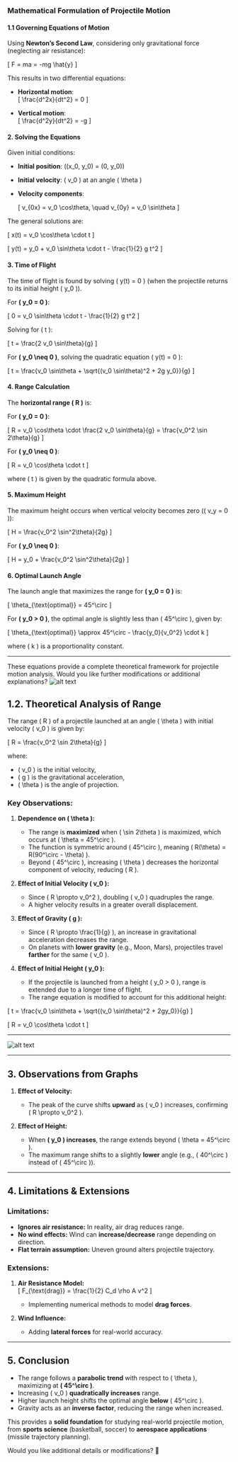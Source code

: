 ### **Mathematical Formulation of Projectile Motion**

#### **1.1 Governing Equations of Motion**  
Using **Newton’s Second Law**, considering only gravitational force (neglecting air resistance):

\[
F = ma = -mg \hat{y}
\]

This results in two differential equations:

- **Horizontal motion**:  
  \[
  \frac{d^2x}{dt^2} = 0
  \]

- **Vertical motion**:  
  \[
  \frac{d^2y}{dt^2} = -g
  \]

#### **2. Solving the Equations**  
Given initial conditions:  

- **Initial position**: \((x_0, y_0) = (0, y_0)\)  
- **Initial velocity**: \( v_0 \) at an angle \( \theta \)  
- **Velocity components**:  

  \[
  v_{0x} = v_0 \cos\theta, \quad v_{0y} = v_0 \sin\theta
  \]

The general solutions are:

\[
x(t) = v_0 \cos\theta \cdot t
\]

\[
y(t) = y_0 + v_0 \sin\theta \cdot t - \frac{1}{2} g t^2
\]

#### **3. Time of Flight**  
The time of flight is found by solving \( y(t) = 0 \) (when the projectile returns to its initial height \( y_0 \)).

For **\( y_0 = 0 \)**:

\[
0 = v_0 \sin\theta \cdot t - \frac{1}{2} g t^2
\]

Solving for \( t \):

\[
t = \frac{2 v_0 \sin\theta}{g}
\]

For **\( y_0 \neq 0 \)**, solving the quadratic equation \( y(t) = 0 \):

\[
t = \frac{v_0 \sin\theta + \sqrt{(v_0 \sin\theta)^2 + 2g y_0}}{g}
\]

#### **4. Range Calculation**  
The **horizontal range \( R \)** is:

For **\( y_0 = 0 \)**:

\[
R = v_0 \cos\theta \cdot \frac{2 v_0 \sin\theta}{g} = \frac{v_0^2 \sin 2\theta}{g}
\]

For **\( y_0 \neq 0 \)**:

\[
R = v_0 \cos\theta \cdot t
\]

where \( t \) is given by the quadratic formula above.

#### **5. Maximum Height**  
The maximum height occurs when vertical velocity becomes zero (\( v_y = 0 \)):

\[
H = \frac{v_0^2 \sin^2\theta}{2g}
\]

For **\( y_0 \neq 0 \)**:

\[
H = y_0 + \frac{v_0^2 \sin^2\theta}{2g}
\]

#### **6. Optimal Launch Angle**  
The launch angle that maximizes the range for **\( y_0 = 0 \)** is:

\[
\theta_{\text{optimal}} = 45^\circ
\]

For **\( y_0 > 0 \)**, the optimal angle is slightly less than \( 45^\circ \), given by:

\[
\theta_{\text{optimal}} \approx 45^\circ - \frac{y_0}{v_0^2} \cdot k
\]

where \( k \) is a proportionality constant.

---

These equations provide a complete theoretical framework for projectile motion analysis. Would you like further modifications or additional explanations?
![alt text](image.png)


## **1.2. Theoretical Analysis of Range**  
The range \( R \) of a projectile launched at an angle \( \theta \) with initial velocity \( v_0 \) is given by:

\[
R = \frac{v_0^2 \sin 2\theta}{g}
\]

where:  
- \( v_0 \) is the initial velocity,  
- \( g \) is the gravitational acceleration,  
- \( \theta \) is the angle of projection.  

### **Key Observations:**  
1. **Dependence on \( \theta \):**  
   - The range is **maximized** when \( \sin 2\theta \) is maximized, which occurs at \( \theta = 45^\circ \).  
   - The function is symmetric around \( 45^\circ \), meaning \( R(\theta) = R(90^\circ - \theta) \).  
   - Beyond \( 45^\circ \), increasing \( \theta \) decreases the horizontal component of velocity, reducing \( R \).  

2. **Effect of Initial Velocity \( v_0 \):**  
   - Since \( R \propto v_0^2 \), doubling \( v_0 \) quadruples the range.  
   - A higher velocity results in a greater overall displacement.  

3. **Effect of Gravity \( g \):**  
   - Since \( R \propto \frac{1}{g} \), an increase in gravitational acceleration decreases the range.  
   - On planets with **lower gravity** (e.g., Moon, Mars), projectiles travel **farther** for the same \( v_0 \).  

4. **Effect of Initial Height \( y_0 \):**  
   - If the projectile is launched from a height \( y_0 > 0 \), range is extended due to a longer time of flight.  
   - The range equation is modified to account for this additional height:  

\[
t = \frac{v_0 \sin\theta + \sqrt{(v_0 \sin\theta)^2 + 2gy_0}}{g}
\]

\[
R = v_0 \cos\theta \cdot t
\]

---
![alt text](image-1.png)

---

## **3. Observations from Graphs**  
1. **Effect of Velocity:**  
   - The peak of the curve shifts **upward** as \( v_0 \) increases, confirming \( R \propto v_0^2 \).  

2. **Effect of Height:**  
   - When **\( y_0 \) increases**, the range extends beyond \( \theta = 45^\circ \).  
   - The maximum range shifts to a slightly **lower** angle (e.g., \( 40^\circ \) instead of \( 45^\circ \)).  

---

## **4. Limitations & Extensions**  
### **Limitations:**  
- **Ignores air resistance:** In reality, air drag reduces range.  
- **No wind effects:** Wind can **increase/decrease** range depending on direction.  
- **Flat terrain assumption:** Uneven ground alters projectile trajectory.  

### **Extensions:**  
1. **Air Resistance Model:**  
   \[
   F_{\text{drag}} = \frac{1}{2} C_d \rho A v^2
   \]
   - Implementing numerical methods to model **drag forces**.  

2. **Wind Influence:**  
   - Adding **lateral forces** for real-world accuracy.  

---

## **5. Conclusion**  
- The range follows a **parabolic trend** with respect to \( \theta \), maximizing at **\( 45^\circ \)**.  
- Increasing \( v_0 \) **quadratically increases** range.  
- Higher launch height shifts the optimal angle **below** \( 45^\circ \).  
- Gravity acts as an **inverse factor**, reducing the range when increased.  

This provides a **solid foundation** for studying real-world projectile motion, from **sports science** (basketball, soccer) to **aerospace applications** (missile trajectory planning).  

Would you like additional details or modifications? 🚀